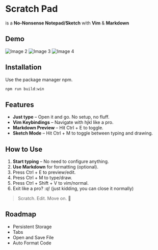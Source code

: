 # Scratch Pad

is a **No-Nonsense Notepad/Sketch** with **Vim** & **Markdown** 

## Demo
![Image 2](https://i.imgur.com/RK8Wzmr.png)
![Image 3](https://i.imgur.com/ZQFZfUj.png)
![Image 4](https://i.imgur.com/5x1RIzt.png)

## Installation

Use the package manager npm.

```bash
npm run build:win 
```

## Features  
- **Just type** – Open it and go. No setup, no fluff.
- **Vim Keybindings** – Navigate with hjkl like a pro.
- **Markdown Preview** – Hit Ctrl + E to toggle.
- **Sketch Mode** – Hit Ctrl + M to toggle between typing and drawing.

## How to Use  
1. **Start typing** – No need to configure anything.  
2. **Use Markdown** for formatting (optional).  
3. Press Ctrl + E to preview/edit.
4. Press Ctrl + M to type/draw.
5. Press Ctrl + Shift + V to vim/normal.
5. Exit like a pro? :q! (just kidding, you can close it normally) 

> Scratch. Edit. Move on. 🚀  

## Roadmap
- Persistent Storage
- Tabs
- Open and Save File
- Auto Format Code
